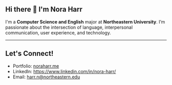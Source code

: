 ## Hi there 👋 I'm Nora Harr

I'm a **Computer Science and English** major at **Northeastern University**. I’m passionate about the intersection of language, interpersonal communication, user experience, and technology. 

---

## Let's Connect!
* Portfolio: [noraharr.me](https://noraharr.me/)
* LinkedIn: https://www.linkedin.com/in/nora-harr/
* Email: harr.n@northeastern.edu
